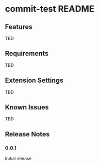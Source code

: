 # commit-test README

## Features

TBD

## Requirements

TBD

## Extension Settings

TBD

## Known Issues

TBD

## Release Notes

### 0.0.1

Initial release
